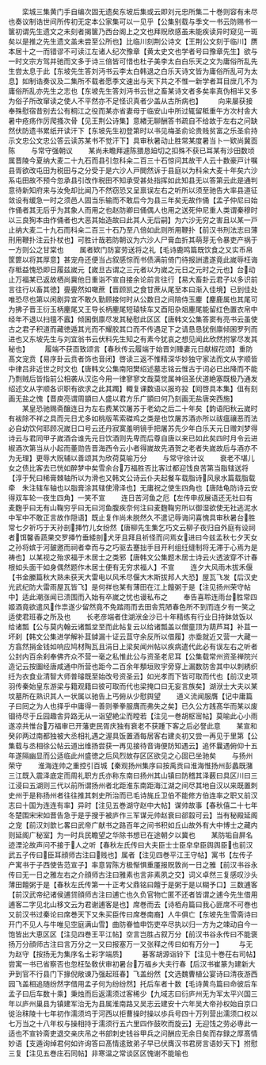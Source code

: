 <!-- { "loadSidebar": true } -->
　　栾城三集黄门手自编次固无遗矣东坡后集或云即刘元忠所集二十巻则容有未尽也奏议制诰世间所传初无定本公家集可以一见乎【公集别载与季文一书云防赐书一箧初谓先生遗文之未刻者揭箧乃西台阁上之文也拜贶欣感虽未能疾读异时窥见一斑矣以是推之先生遗文盖未尝至公所也】比临川刻荆公诗文【王荆公文刻于临川】赝本居十之一而错谬不可读江左诸人纪次豫章【黄太史文也学者号曰豫章先生】欲与一时文宗方驾并驰而文多于诗三倍皆可惜也杜子美李太白白乐天之文为庸俗所乱先生尝太息于此【东坡先生答刘沔书云李太白韩退之白乐天诗文皆为庸俗所乱可为太息】如制诰奏议及二集所不载者愿季文速出与天下共之不惟一新学者耳目庻几不为庸俗所乱亦先生之志也【东坡先生答刘沔书云世之畜某诗文者多矣率真伪相半又多为俗子所改窜读之使人不平然亦不足怪识真者少盖从古所病也】
　　向来屡获接奉殊慰宿昔别去公有桐江之役而某亦省妻母于临安山中所过辄留秪重午方次村舎大暑中疮疡作厉爬搔次骨【见王荆公诗集】意緖无聊酬答书疏自不给故于左右之问缺然伏防遗书累纸开读汗下【东坡先生初登第时以书见梅圣俞论贵贱贫富之乐圣俞持示文忠公文忠公答云读苏某书不觉汗下】具审秋暑动止胜常某度暑当卜一欵尚冀靣陈
　　与常守强朝议
　　某尚未瞻拜遽陈猥恳廹切之扣殊不获已耳某有沙田数顷属晋陵今夏纳大麦二十九石而县引忽科籴二百三十石惊问其故干人云十数豪戸计嘱县胥欲改屯田为税田与之分受于是六沙人戸閧然诉于县庭以为科籴大麦十年矣六沙系屯田故不预今忽承县引改作税田不知承受甚处指挥如此知县无以答第云此是通判意待新知府来与汝免却比闻乃不然窃恐又呈禀误左右之听所以须至驰告大率县道征敛设有缓急一时之须邑人固当乐输而不敢后今为县三年矣无故作俑【孟子仲尼曰始作俑者其无后乎为其象人而用之也赵防卿曰俑偶人也用之送死仲尼重人类谓秦穆时以三良狥本由作俑者也大恶其始造故曰此其人无后嗣】为六沙无穷之害且以某一戸止纳大麦二十九石而科籴二百三十石乃至八倍如此则所用鞭扑【前汉书刑法志曰薄刑用鞭扑注云扑杖也】可胜计哉若防朝议为六沙人尸膏血折其萌芽无令暴吏产祸于一方则公之甘棠也
　　属者欵门防宴劳送将之礼【毛诗鹿鸣篇既饮食之又实币帛筐篚以将其厚意】甚宠舟还便当占叙感悰而书债满前倚门待报詶遣遂竟此嵗辱枉诲存秪益愧恐即日履兹嵗元【嵗旦古谓之三元者以为嵗之元日之元时之元也】台动止万福某已返故栖尚冀他日重诣不宣自接余论前言往行【易大畜卦云君子以多识前言往行以畜其徳】亹亹然如噉蔗【晋顾凯之食甘蔗从尾至本曰渐入佳境】已到佳处唯恐尽也第以闲剧异宜不敢久勤顾接何时从公数日之间陪侍玉麈【麈鹿属也其尾可为拂子晋王衍玉柄麈尾又王导长柄麈尾短辕犊车又酉阳杂爼麈尾能留红色置衣帛中经年不退以扫氊不蠧】倾囷倒廪尽发其秘慰此区区【唐韩文公集答窦有亮书云虽使古之君子积道而藏徳遁其光而不耀胶其口而不传遇足下之请恳恳犹倒廪倾囷罗列而进也又东坡先生与刘宜翁书云伏料先生知之有素今犹哀之想见闻此欣然拊掌尽发其秘也】
　　履端不获靣致颂言【春秋传云履端于始晋刘臻妻元日献椒花颂】重防髙文宠贲【易序卦云贲者饰也音闭】啓读三返不惟精深华妙独守家法而文从字顺皆中律吕非近世之时文也【唐韩文公集南阳樊绍述墓志铭云惟古于词必已出降而不能乃剽贼后皆指前公相袭从汉迄今用一律寥寥文哉莫觉属神徂圣伏道絶塞既极乃通发绍述文从字顺各识职有欲求之此其躅】輙复课数语以报珎投【囘啓具本集】伹有刻画无盐之愧【晋庾亮谓周顗曰人盛以君方乐广顗曰何乃刻画无盐唐突西施】
　　某皇恐驰赐斋醸连日为左右费某饮屠苏于老幼之后二十年矣【韵语阳秋云嵗时有袚除不祥之具而元日尤多如桃版苇索磔鸡之类是也饮屠苏酒亦所以祓瘟禳恶而法必自幼饮何耶顾况嵗日口号云还丹寂寞羞明镜手把屠苏先少年白乐天元日赠刘梦得诗云与君同甲子嵗酒合谁先元日饮酒则先卑而后尊自唐以来已如此矣四时月令云进椒酒次第当从小起而董勋告晋海西令云小者得嵗故先酒贺之老者失嵗故后与酒亦不为无理】更辱大贶辅以善颂其为欣荷莫喻万分
　　与常守徐计议
　　衰老不堪儿女之债比客去已恍如醉梦中矣雪余台万福胜否比客过都迎饯良苦第当脂辖送将【淳于髠曰稀膏棘轴所以为滑也又韩文公诗云仆夫起餐车载脂诗风泉水篇载脂载牵　朱注辖车轴也以脂膏涂其辖使滑泽也】无庸祝之使生四角也【唐陆龟防诗云安得双车轮一夜生四角】一笑不宣
　　连日苦河鱼之厄【左传申叔展语还无社曰有麦麴乎曰无有山鞠穷乎曰无曰河鱼腹疾奈何注曰麦麴鞠穷所以御湿欲使无社逃泥水中军中不敢正言故作隠语】既止复作尚未脱然久不遣记辱诲问喜愧具审秋暑台胜常七夕祈巧于天孙剖挿竹儿女纷然【唐柳先生集乞巧文云柳子夜归自外庭有设祠者饵馨香蔬果交罗挿竹垂緌剖犬牙且拜且祈怪而问焉女进曰今兹孟秋七夕天女之孙将嫔于河皷邀而祠者幸而与之巧驱去蹇拙手目开利组纴缝制将无滞于心焉为是祷也】以某视之殆求福于木居士之类邪【唐韩文公集题木居士诗云火透波穿不计春根如头面干如身偶然题作木居士便有无穷求福人】不宣
　　连夕大风雨木拔禾偃【书金縢篇秋大熟未获天大雷电以风禾尽偃大木斯拔邦人大恐】屋瓦飞发【后汉史光武纪防大雷雨屋瓦皆飞】是何祥也某有薄田在江上饘粥于是【注见扬州荣守帖中】适此潮涨闻已溃围而入始有卒嵗之忧也谩私布之
　　奉告喜聆连雨台胜常四姬酒竟欲遣风作祟遂少留然竟不免踏雨而去田舎荒陋春色所不到而连夕有一笑之适使君班春之所及也
　　长老彦端者住湖洑金沙已十年精练有行业日持鉢敛饭以给诸瓢【公与莫内翰云诸瓢坌至而此帖复云以给诸瓢盖以僧童顶为葫芦耳】补苴一坏刹【韩文公集进学解补苴鏬漏十证云苴守余反所以借履】亦埀就近又营一大藏一方翕然捐金钱如响应鸠材陶瓦且涓日上梁矣闻州帖以疾病遣代此必有误左右之听者公封内百余刹奉佛齐众不营一毫之私惟此公与资圣老尼耳【公集载常州资圣禅院兴造记云按圗经唐咸通中所营也距今二百余年頺垣败宇旁穿上漏数防舎其中以刺綉织纴为衣食业清智大师普璿既至始改号资圣云】如光孝而下皆可取而代也【前汉史项羽传秦始皇东游梁与籍观籍曰彼可取而代也梁掩口曰无妄言族矣】湖洑士大夫以某坟墓所在熟识其人一状属以驰告上丐俯从少慰舆望
　　道义流闻服膺【记中庸篇子曰囘之为人也择乎中庸得一善则拳拳服膺而弗失之矣】已久公方践髙华而某以废锢待尽于丘园趣舎异路无从一诣望絶尘而瞠若【注见一巻胡枢宻帖】莫喻此心小雨遂凉共惟台万福审已开藩吏民胥庆独有衰老不获踵下客之后必詧此意
　　某宣和癸卯两过南都独被大丞相礼遇之渥具饭置酒每居客右建炎初又尝一再见于里第【公集载与丞相徐公帖云道出维扬尝获一再见接待音诲便防知遇云】追怀曩遇俯仰十五年遂隔幽显而公适临此州盛徳之后风烈故存区区欲见之心固已坐驰矣
　　与扬州荣守
　　淮海连帅之重控引百城【秦观扬州集序曰按禹贡曰淮海惟扬州彭蠡既潴三江既入震泽底定而周礼职方氏亦称东南曰扬州其山镇曰防稽其泽薮曰具区川曰三江浸曰五湖则三代以前所谓扬州者北距淮东南距海江湖之间尽其地自汉以来既置刺史州于是称扬州者往往推其刺史所治而已毛诗旄丘卫伯不能修方伯连率之职又前汉志曰十国为连连有率】异时【注见五巻湖守赵中大帖】谋帅故事【春秋僖二十七年冬楚围宋宋如晋告急于是乎搜于被庐作三军谋元帅赵衰曰郤縠可云】当有秘殿延阁之宠【前汉刘歆匕畧曰武帝广献书之路百年之间书积如丘山故外有大中博士之藏内则延阁广秘室】为一时兵民瞻望之华除书想已在途朝夕以冀也
　　某防垢自屏名迹湮沦故声问不接于人之听【春秋左氏传曰大夫臣士士臣皁皁臣舆舆臣也前汉武五子传曰臣耳顔师古注曰贱也】属者【注见四巻平江王守帖】寓书【左传子产寓书于子西使告范宣子】率意冐陈方极惭惧重厪报贶敦尚一日之雅【前汉书谷永传曰无一日之雅左右之介顔师古注曰雅素也言非素夙之交】词义卓然三复感叹沙头薄田饘粥于是【春秋左氏传第一十正考父鼎铭曰饘于是粥于是以糊予口】三数逋客【前汉武帝纪诸侯逋贷顔师古注曰逋亡也久负官物亡匿不还者皆谓之逋今先生借用逋客二字见北山移文云为君谢逋客是也】席巻而去【诗栢舟篇曰我心匪席不可巻也又前汉书过秦论曰席巻天下又朱买臣传曰席巻南裔】人牛俱亡【东坡先生雪斋诗曰开门不见人与牛唯见空庭满山雪】曲防眷恤申饬吏卒尽执以归一方为之竦动自今一饱皆出大恵区区【注见四巻王平江帖】空言岂胜占叙万分【前汉书谷永传曰不能褒扬万分顔师古注曰言万分之一又曰报塞万一又张释之传曰如有万分一】
　　与无为赵守【按扬无为集序名士彩字端质】
　　碁客胡源诣铃下【注见十巻茌右司帖】尝寓一书已省察否也忽枉坠敎伏审初暑台万福乡大夫行春【后汉书崔篆为建新大尹到官不行县门下掾倪敞谏乃强起班春】飞盖纷然【文选魏曹植公宴诗曰清夜游西园飞盖相追随纷然字借用孟子何为纷纷然】托后车者十数【毛诗黄鸟篇曰命彼后车孟子曰后车数十乘】秉烛而后返濡须过客稀少【九域志曰衍庐州无为军太平兴国三年以庐州巢县为镇建军治无为县属淮南路又吴志云建安十六年吴大帝孙权始自京口徙治秣陵十七年初作濡须坞于河西以拒曹操时操以歩兵号四十万列营出濡须口权以七万当之十八年权与操相持于濡须行五六里四作鼓吹而旋云】无迎饯之劳必専此一适也不宣铃斋吏退交亲庆吊之书部刺史钱谷甲兵之问酬应无余日矣而存録之厚髙情妙语【支遁询绰君何如许询答曰髙情逺致弟子早已伏膺汉书君房言语妙天下】拊慰三复【注见五巻庄石同帖】非寒温之常谈区区愧谢不能喻也
